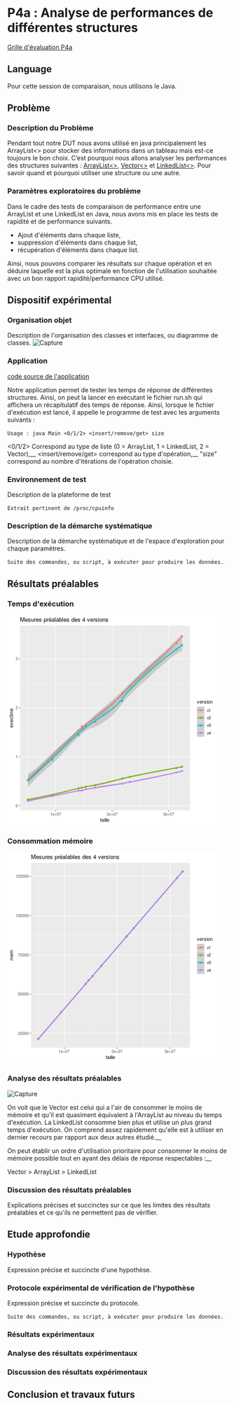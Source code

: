 # P4a : Analyse de performances de différentes structures

[Grille d'évaluation P4a](Evaluation.md)

## Language

Pour cette session de comparaison, nous utilisons le Java.

## Problème

### Description du Problème

Pendant tout notre DUT nous avons utilisé en java principalement les ArrayList<> pour stocker des informations dans un tableau mais est-ce toujours le bon choix. C’est pourquoi nous allons analyser les performances des structures suivantes : [ArrayList<>](https://docs.oracle.com/javase/7/docs/api/java/util/ArrayList.html), [Vector<>](https://docs.oracle.com/javase/7/docs/api/java/util/Vector.html) et [LinkedList<>](https://docs.oracle.com/javase/7/docs/api/java/util/LinkedList.html). Pour savoir quand et pourquoi utiliser une structure ou une autre.

### Paramètres exploratoires du problème

Dans le cadre des tests de comparaison de performance entre une ArrayList et une LinkedList en Java, nous avons mis en place les tests de rapidité et de performance suivants.

- Ajout d'éléments dans chaque liste,
- suppression d'éléments dans chaque list,
- récupération d'éléments dans chaque list.

Ainsi, nous pouvons comparer les résultats sur chaque opération et en déduire laquelle est la plus optimale en fonction de l'utilisation souhaitée avec un bon rapport rapidité/performance CPU utilisé.

## Dispositif expérimental

### Organisation objet

Description de l'organisation des classes et interfaces, ou diagramme de classes.
![Capture](/uploads/8071ae9b0fe4cbe36e4b83c36a1d3604/Capture.PNG)


### Application

[code source de l'application](https://git.unistra.fr/iledig/P4a/-/tree/master/program)

Notre application permet de tester les temps de réponse de différentes structures. Ainsi, on peut la lancer en exécutant le fichier run.sh qui affichera un récapitulatif des temps de réponse. Ainsi, lorsque le fichier d'exécution est lancé, il appelle le programme de test avec les arguments suivants : 

```
Usage : java Main <0/1/2> <insert/remove/get> size
```

<0/1/2> Correspond au type de liste (0 = ArrayList, 1 = LinkedList, 2 = Vector),__
<insert/remove/get> correspond au type d'opération,__
"size" correspond au nombre d'itérations de l'opération choisie.

### Environnement de test

Description de la plateforme de test
```
Extrait pertinent de /proc/cpuinfo
```

### Description de la démarche systématique

Description de la démarche systématique et de l'espace d'exploration pour chaque paramètres.

```
Suite des commandes, ou script, à exécuter pour produire les données.
```

## Résultats préalables

### Temps d'exécution

![plot](prealable.png)

### Consommation mémoire

![plot](prealable-mem.png)

### Analyse des résultats préalables

![Capture](https://git.unistra.fr/iledig/P4a/-/blob/master/screens/graph.png)

On voit que le Vector est celui qui a l'air de consommer le moins de mémoire et qu'il est quasiment équivalent à l'ArrayList au niveau du temps d'exécution. La LinkedList consomme bien plus et utilise un plus grand temps d'exécution. On comprend assez rapidement qu'elle est à utiliser en dernier recours par rapport aux deux autres étudié.__

On peut établir un ordre d'utilisation prioritaire pour consommer le moins de mémoire possible tout en ayant des délais de réponse respectables :__

Vector > ArrayList > LinkedList

### Discussion des résultats préalables

Explications précises et succinctes sur ce que les limites des résultats
préalables et ce qu'ils ne permettent pas de vérifier.

## Etude approfondie

### Hypothèse

Expression précise et succincte d'une hypothèse.

### Protocole expérimental de vérification de l'hypothèse

Expression précise et succincte du protocole.

```
Suite des commandes, ou script, à exécuter pour produire les données.
```

### Résultats expérimentaux

### Analyse des résultats expérimentaux

### Discussion des résultats expérimentaux

## Conclusion et travaux futurs
